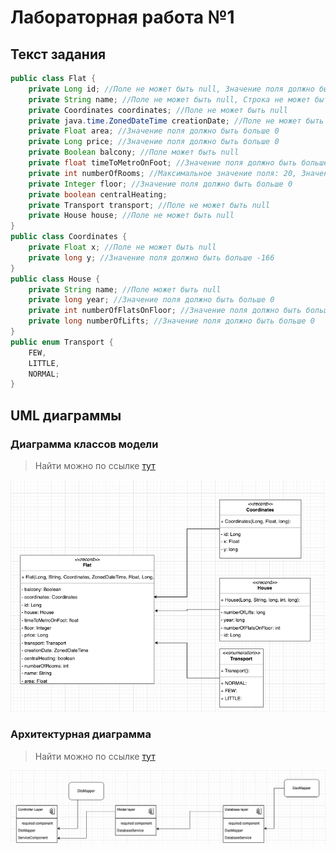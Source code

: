 # Лабораторная работа №1

## Текст задания
```java
public class Flat {
    private Long id; //Поле не может быть null, Значение поля должно быть больше 0, Значение этого поля должно быть уникальным, Значение этого поля должно генерироваться автоматически
    private String name; //Поле не может быть null, Строка не может быть пустой
    private Coordinates coordinates; //Поле не может быть null
    private java.time.ZonedDateTime creationDate; //Поле не может быть null, Значение этого поля должно генерироваться автоматически
    private Float area; //Значение поля должно быть больше 0
    private Long price; //Значение поля должно быть больше 0
    private Boolean balcony; //Поле может быть null
    private float timeToMetroOnFoot; //Значение поля должно быть больше 0
    private int numberOfRooms; //Максимальное значение поля: 20, Значение поля должно быть больше 0
    private Integer floor; //Значение поля должно быть больше 0
    private boolean centralHeating;
    private Transport transport; //Поле не может быть null
    private House house; //Поле не может быть null
}
public class Coordinates {
    private Float x; //Поле не может быть null
    private long y; //Значение поля должно быть больше -166
}
public class House {
    private String name; //Поле может быть null
    private long year; //Значение поля должно быть больше 0
    private int numberOfFlatsOnFloor; //Значение поля должно быть больше 0
    private long numberOfLifts; //Значение поля должно быть больше 0
}
public enum Transport {
    FEW,
    LITTLE,
    NORMAL;
}
```

## UML диаграммы
### Диаграмма классов модели
> Найти можно по ссылке [тут](https://app.diagrams.net/?&highlight=0000ff&edit=_blank&layers=1&nav=1&title=exported_from_idea.drawio#G1_X1spDJs_FDu8R6O2rMoSLBPGGOyeg6H%23%7B%22pageId%22%3A%22Jv4MZq8C3dXZkXbW1Nuf%22%7D)

![img.png](images/img.png)

### Архитектурная диаграмма
> Найти можно по ссылке [тут](https://drive.google.com/file/d/13DYkekXSOlTB1UEZRJD2YAbqLAv7MWSZ/view?usp=sharing)

![img_1.png](images/img_1.png)







